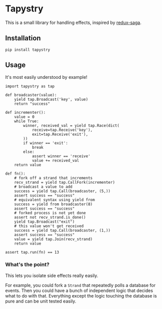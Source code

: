 # Tapystry

This is a small library for handling effects, inspired by [redux-saga](https://www.github.com/redux-saga/redux-saga).

## Installation

`pip install tapystry`

## Usage

It's most easily understood by example!

```
import tapystry as tap

def broadcaster(value):
    yield tap.Broadcast('key', value)
    return "success"

def incrementer():
    value = 0
    while True:
        winner, received_val = yield tap.Race(dict(
            receive=tap.Receive('key'),
            exit=tap.Receive('exit'),
        ))
        if winner == 'exit':
            break
        else:
            assert winner == 'receive'
            value += received_val
    return value

def fn():
    # fork off a strand that increments
    recv_strand = yield tap.CallFork(incrementer)
    # broadcast a value to add
    success = yield tap.Call(broadcaster, (5,))
    assert success == "success"
    # equivalent syntax using yield from
    success = yield from broadcaster(8)
    assert success == "success"
    # forked process is not yet done
    assert not recv_strand.is_done()
    yield tap.Broadcast("exit")
    # this value won't get received
    success = yield tap.Call(broadcaster, (1,))
    assert success == "success"
    value = yield tap.Join(recv_strand)
    return value

assert tap.run(fn) == 13
```

### What's the point?

This lets you isolate side effects really easily.

For example, you could fork a `Strand` that repeatedly polls a database for events.
Then you could have a bunch of independent logic that decides what to do with that.
Everything except the logic touching the database is pure and can be unit tested easily.
